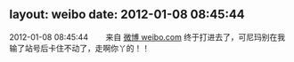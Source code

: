 layout: weibo
date: 2012-01-08 08:45:44
---
2012-01-08 08:45:44  &nbsp;&nbsp;&nbsp;&nbsp;&nbsp;&nbsp; 来自 <a href="http://weibo.com/" rel="nofollow">微博 weibo.com</a>
终于打进去了，可尼玛别在我输了站号后卡住不动了，走啊你丫的！！ ​​​
